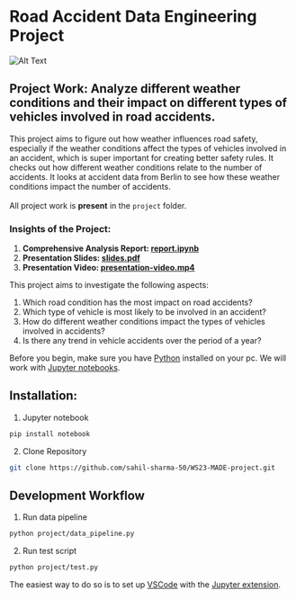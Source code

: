 # Road Accident Data Engineering Project
![Alt Text](https://images.unsplash.com/photo-1599152097274-5da4c5979b9b?q=80&w=2071&auto=format&fit=crop&ixlib=rb-4.0.3&ixid=M3wxMjA3fDB8MHxwaG90by1wYWdlfHx8fGVufDB8fHx8fA%3D%3D)

## Project Work: Analyze different weather conditions and their impact on different types of vehicles involved in road accidents.
This project aims to figure out how weather influences road safety, especially if the weather conditions affect the types of vehicles involved in an accident, which is super important for creating better safety rules. It checks out how different weather conditions relate to the number of accidents. It looks at accident data from Berlin to see how these weather conditions impact the number of accidents.<br><br>
All project work is **present** in the `project` folder.
### Insights of the Project:
1. **Comprehensive Analysis Report: [report.ipynb](https://github.com/sahil-sharma-50/WS23-MADE-project/blob/main/project/report.ipynb)**
2. **Presentation Slides: [slides.pdf](https://github.com/sahil-sharma-50/WS23-MADE-project/blob/main/project/slides.pdf)**
3. **Presentation Video: [presentation-video.mp4](https://github.com/sahil-sharma-50/WS23-MADE-project/blob/main/project/presentation-video.mp4)**

This project aims to investigate the following aspects:
<ol>
	<li>Which road condition has the most impact on road accidents?</li>
	<li>Which type of vehicle is most likely to be involved in an accident?</li>
	<li>How do different weather conditions impact the types of vehicles involved in accidents?</li>
	<li>Is there any trend in vehicle accidents over the period of a year?</li>
</ol>

Before you begin, make sure you have [Python](https://www.python.org/) installed on your pc. We will work with [Jupyter notebooks](https://jupyter.org/).
## Installation:
1. Jupyter notebook
```bash
pip install notebook
```
2. Clone Repository
```bash
git clone https://github.com/sahil-sharma-50/WS23-MADE-project.git
```
## Development Workflow
1. Run data pipeline
```bash
python project/data_pipeline.py
```
2. Run test script
```bash
python project/test.py
```

The easiest way to do so is to set up [VSCode](https://code.visualstudio.com/) with the [Jupyter extension](https://marketplace.visualstudio.com/items?itemName=ms-toolsai.jupyter).
